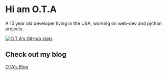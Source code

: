 # Hi am O.T.A

A 15 year old developer living in the USA, working on web-dev and python projects

[![O.T.A's GitHub stats](https://github-readme-stats.vercel.app/api?username=ota200)](https://github.com/ota200/github-readme-stats)

## Check out my blog
[OTA's Blog](https://ota.hashnode.dev/)
